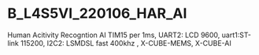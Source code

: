 # B_L4S5VI_220106_HAR_AI

Human Acitivity Recogntion AI
 TIM15 per 1ms, UART2: LCD 9600, uart1:ST-link 115200, 
 I2C2: LSMDSL fast 400khz , X-CUBE-MEMS, X-CUBE-AI
